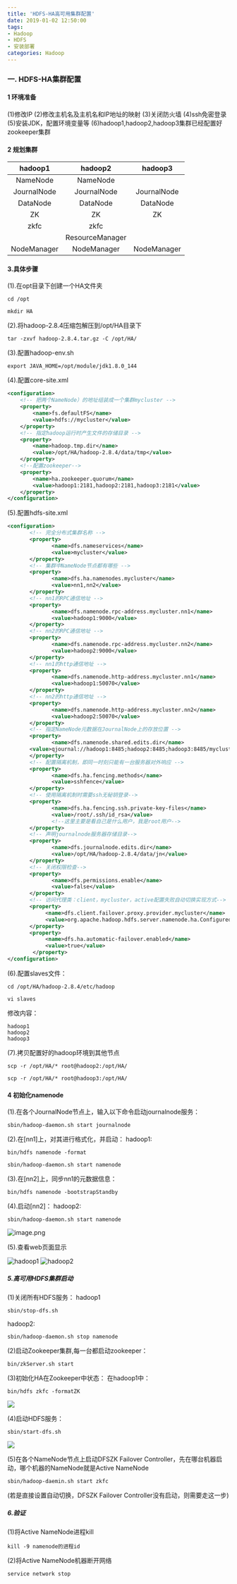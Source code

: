 ```yaml
---
title: 'HDFS-HA高可用集群配置'
date: 2019-01-02 12:50:00
tags: 
- Hadoop
- HDFS
- 安装部署
categories: Hadoop
---
```

### 一. HDFS-HA集群配置
#### 1 环境准备
(1)修改IP
(2)修改主机名及主机名和IP地址的映射
(3)关闭防火墙
(4)ssh免密登录
(5)安装JDK，配置环境变量等
(6)hadoop1,hadoop2,hadoop3集群已经配置好zookeeper集群

#### 2 规划集群
|hadoop1|hadoop2|hadoop3|
|:-:|:-:|:-:|
NameNode|NameNode|
|JournalNode|JournalNode|JournalNode|
|DataNode|DataNode|DataNode|	
|ZK|ZK|ZK|
|zkfc|zkfc||
||ResourceManager||
|NodeManager|NodeManager|NodeManager|

#### 3.具体步骤
(1).在opt目录下创建一个HA文件夹
```shell
cd /opt

mkdir HA
```
(2).将hadoop-2.8.4压缩包解压到/opt/HA目录下
```shell
tar -zxvf hadoop-2.8.4.tar.gz -C /opt/HA/
```
(3).配置hadoop-env.sh
```shell
export JAVA_HOME=/opt/module/jdk1.8.0_144
```
(4).配置core-site.xml
```xml
<configuration>
    <!-- 把两个NameNode）的地址组装成一个集群mycluster -->
    <property>
        <name>fs.defaultFS</name>
        <value>hdfs://mycluster</value>
    </property>
    <!-- 指定hadoop运行时产生文件的存储目录 -->
    <property>
        <name>hadoop.tmp.dir</name>
        <value>/opt/HA/hadoop-2.8.4/data/tmp</value>
    </property>
    <!--配置zookeeper-->
	<property>
		<name>ha.zookeeper.quorum</name>
		<value>hadoop1:2181,hadoop2:2181,hadoop3:2181</value>
	</property>
</configuration>
```
(5).配置hdfs-site.xml
```xml
<configuration>
       <!-- 完全分布式集群名称 -->
       <property>
              <name>dfs.nameservices</name>
              <value>mycluster</value>
       </property>
       <!-- 集群中NameNode节点都有哪些 -->
       <property>
              <name>dfs.ha.namenodes.mycluster</name>
              <value>nn1,nn2</value>
       </property>
       <!-- nn1的RPC通信地址 -->
       <property>
              <name>dfs.namenode.rpc-address.mycluster.nn1</name>
              <value>hadoop1:9000</value>
       </property>
       <!-- nn2的RPC通信地址 -->
       <property>
              <name>dfs.namenode.rpc-address.mycluster.nn2</name>
              <value>hadoop2:9000</value>
       </property>
       <!-- nn1的http通信地址 -->
       <property>
              <name>dfs.namenode.http-address.mycluster.nn1</name>
              <value>hadoop1:50070</value>
       </property>
       <!-- nn2的http通信地址 -->
       <property>
              <name>dfs.namenode.http-address.mycluster.nn2</name>
              <value>hadoop2:50070</value>
       </property>
       <!-- 指定NameNode元数据在JournalNode上的存放位置 -->
       <property>
              <name>dfs.namenode.shared.edits.dir</name>
       <value>qjournal://hadoop1:8485;hadoop2:8485;hadoop3:8485/mycluster</value>
       </property>
       <!-- 配置隔离机制，即同一时刻只能有一台服务器对外响应 -->
       <property>
              <name>dfs.ha.fencing.methods</name>
              <value>sshfence</value>
       </property>
       <!-- 使用隔离机制时需要ssh无秘钥登录-->
       <property>
              <name>dfs.ha.fencing.ssh.private-key-files</name>
              <value>/root/.ssh/id_rsa</value>
              <!--这里主要是看自己是什么用户，我是root用户-->
       </property>
       <!-- 声明journalnode服务器存储目录-->
       <property>
              <name>dfs.journalnode.edits.dir</name>
              <value>/opt/HA/hadoop-2.8.4/data/jn</value>
       </property>
       <!-- 关闭权限检查-->
       <property>
              <name>dfs.permissions.enable</name>
              <value>false</value>
       </property>
       <!-- 访问代理类：client，mycluster，active配置失败自动切换实现方式-->
       <property>
            <name>dfs.client.failover.proxy.provider.mycluster</name>
            <value>org.apache.hadoop.hdfs.server.namenode.ha.ConfiguredFailoverProxyProvider</value>
       </property>
       <property>
			<name>dfs.ha.automatic-failover.enabled</name>
			<value>true</value>
		</property>
</configuration>
```
 
(6).配置slaves文件：
```shell
cd /opt/HA/hadoop-2.8.4/etc/hadoop

vi slaves
```
修改内容：
```shell
hadoop1
hadoop2
hadoop3
```

(7).拷贝配置好的hadoop环境到其他节点

```shell
scp -r /opt/HA/* root@hadoop2:/opt/HA/

scp -r /opt/HA/* root@hadoop3:/opt/HA/
```



#### 4 初始化namenode
(1).在各个JournalNode节点上，输入以下命令启动journalnode服务：
```shell
sbin/hadoop-daemon.sh start journalnode
```
(2).在[nn1]上，对其进行格式化，并启动：
hadoop1:
```shell
bin/hdfs namenode -format

sbin/hadoop-daemon.sh start namenode
```
(3).在[nn2]上，同步nn1的元数据信息：
```shell
bin/hdfs namenode -bootstrapStandby
```
(4).启动[nn2]：
hadoop2:
```shell
sbin/hadoop-daemon.sh start namenode
```
![image.png](https://imgconvert.csdnimg.cn/aHR0cHM6Ly91cGxvYWQtaW1hZ2VzLmppYW5zaHUuaW8vdXBsb2FkX2ltYWdlcy80MzkxNDA3LTAxNjEyODllMGMxZDVmOTgucG5n?x-oss-process=image/format,png)

(5).查看web页面显示

![hadoop1](https://imgconvert.csdnimg.cn/aHR0cHM6Ly91cGxvYWQtaW1hZ2VzLmppYW5zaHUuaW8vdXBsb2FkX2ltYWdlcy80MzkxNDA3LTFlYjg3YjJkZTcyNDRlNmMucG5n?x-oss-process=image/format,png)
![hadoop2](https://imgconvert.csdnimg.cn/aHR0cHM6Ly91cGxvYWQtaW1hZ2VzLmppYW5zaHUuaW8vdXBsb2FkX2ltYWdlcy80MzkxNDA3LWJlNjNhOWE3NTg1ZWFlYWEucG5n?x-oss-process=image/format,png)
##### 5.高可用HDFS集群启动

(1)关闭所有HDFS服务：
hadoop1
```shell
sbin/stop-dfs.sh
```
hadoop2:

```shell
sbin/hadoop-daemon.sh stop namenode  
```

(2)启动Zookeeper集群,每一台都启动zookeeper：
```shell
bin/zkServer.sh start
```
(3)初始化HA在Zookeeper中状态：
在hadoop1中：

```shell
bin/hdfs zkfc -formatZK
```
![](https://imgconvert.csdnimg.cn/aHR0cHM6Ly91cGxvYWQtaW1hZ2VzLmppYW5zaHUuaW8vdXBsb2FkX2ltYWdlcy80MzkxNDA3LTNmMzlhYTRlNTBiN2NlNTIucG5n?x-oss-process=image/format,png)

(4)启动HDFS服务：
```shell
sbin/start-dfs.sh
```	
![](https://imgconvert.csdnimg.cn/aHR0cHM6Ly91cGxvYWQtaW1hZ2VzLmppYW5zaHUuaW8vdXBsb2FkX2ltYWdlcy80MzkxNDA3LTMzNzVkYzIwNzI0N2UxMTMucG5n?x-oss-process=image/format,png)

(5)在各个NameNode节点上启动DFSZK Failover Controller，先在哪台机器启动，哪个机器的NameNode就是Active NameNode
```shell	
sbin/hadoop-daemin.sh start zkfc
```
(若是直接设置自动切换，DFSZK Failover Controller没有启动，则需要走这一步)

##### 6.验证
(1)将Active NameNode进程kill
```shell
kill -9 namenode的进程id
```
(2)将Active NameNode机器断开网络
```shell
service network stop
```